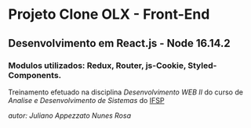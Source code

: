# Projeto Clone OLX - Front-End

## Desenvolvimento em React.js - Node 16.14.2

### Modulos utilizados: Redux, Router, js-Cookie, Styled-Components.

Treinamento efetuado na disciplina _Desenvolvimento WEB II_ do curso de _Analise e Desenvolvimento de Sistemas_ do [IFSP](https://ifspcaraguatatuba.edu.br/)

_autor: Juliano Appezzato Nunes Rosa_
